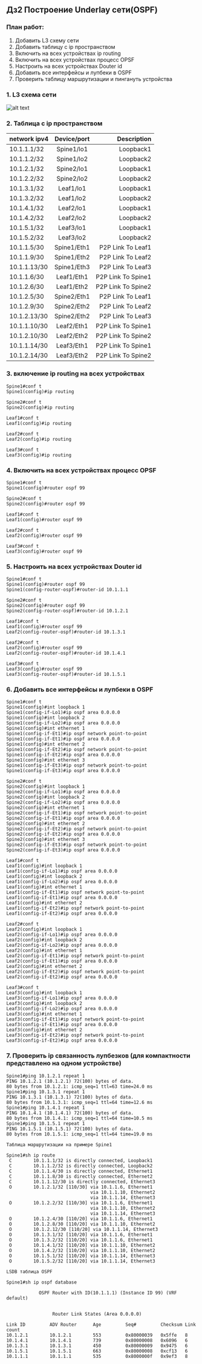 ## Дз2 Построение Underlay сети(OSPF)
### План работ:
1. Добавить L3 схему сети
2. Добавить таблицу с ip пространством
3. Включить на всех устройствах ip routing
4. Включить на всех устройствах процесс OPSF
5. Настроить на всех устройствах Douter id
6. Добавить все интерфейсы и лупбеки в OSPF
7. Проверить таблицу маршрутизации и пингануть устройства

### 1. L3 схема сети
![alt text](../ДЗ1_Основы_Проектирования_Сети/image.png)

### 2. Таблица с ip пространством
| network ipv4 | Device/port|    Description    |
|--------------|:----------:| -----------------:|
| 10.1.1.1/32  | Spine1/lo1 |     Loopback1     |
| 10.1.1.2/32  | Spine1/lo2 |     Loopback2     |
| 10.1.2.1/32  | Spine2/lo1 |     Loopback1     |
| 10.1.2.2/32  | Spine2/lo2 |     Loopback2     |
| 10.1.3.1/32  |  Leaf1/lo1 |     Loopback1     |
| 10.1.3.2/32  |  Leaf1/lo2 |     Loopback2     |
| 10.1.4.1/32  |  Leaf2/lo1 |     Loopback1     |
| 10.1.4.2/32  |  Leaf2/lo2 |     Loopback2     |
| 10.1.5.1/32  |  Leaf3/lo1 |     Loopback1     |
| 10.1.5.2/32  |  Leaf3/lo2 |     Loopback2     |
| 10.1.1.5/30  | Spine1/Eth1| P2P Link To Leaf1 |
| 10.1.1.9/30  | Spine1/Eth2| P2P Link To Leaf2 |
| 10.1.1.13/30 | Spine1/Eth3| P2P Link To Leaf3 |
| 10.1.1.6/30  | Leaf1/Eth1 | P2P Link To Spine1|
| 10.1.2.6/30  | Leaf1/Eth2 | P2P Link To Spine2|
| 10.1.2.5/30  | Spine2/Eth1| P2P Link To Leaf1 |
| 10.1.2.9/30  | Spine2/Eth2| P2P Link To Leaf2 |
| 10.1.2.13/30 | Spine2/Eth2| P2P Link To Leaf3 |
| 10.1.1.10/30 | Leaf2/Eth1 | P2P Link To Spine1|
| 10.1.2.10/30 | Leaf2/Eth2 | P2P Link To Spine2|
| 10.1.1.14/30 | Leaf3/Eth1 | P2P Link To Spine1|
| 10.1.2.14/30 | Leaf3/Eth2 | P2P Link To Spine2|

### 3. включение ip routing на всех устройствах

```console
Spine1#conf t
Spine1(config)#ip routing

Spine2#conf t
Spine2(config)#ip routing

Leaf1#conf t
Leaf1(config)#ip routing

Leaf2#conf t
Leaf2(config)#ip routing

Leaf3#conf t
Leaf3(config)#ip routing
```

### 4. Включить на всех устройствах процесс OPSF

```console
Spine1#conf t
Spine1(config)#router ospf 99

Spine2#conf t
Spine2(config)#router ospf 99

Leaf1#conf t
Leaf1(config)#router ospf 99

Leaf2#conf t
Leaf2(config)#router ospf 99

Leaf3#conf t
Leaf3(config)#router ospf 99
```

### 5. Настроить на всех устройствах Douter id

```console
Spine1#conf t
Spine1(config)#router ospf 99
Spine1(config-router-ospf)#router-id 10.1.1.1

Spine2#conf t
Spine2(config)#router ospf 99
Spine2(config-router-ospf)#router-id 10.1.2.1

Leaf1#conf t
Leaf1(config)#router ospf 99
Leaf2(config-router-ospf)#router-id 10.1.3.1

Leaf2#conf t
Leaf2(config)#router ospf 99
Leaf2(config-router-ospf)#router-id 10.1.4.1

Leaf3#conf t
Leaf3(config)#router ospf 99
Leaf3(config-router-ospf)#router-id 10.1.5.1
```

### 6. Добавить все интерфейсы и лупбеки в OSPF

```console
Spine1#conf t
Spine1(config)#int loopback 1
Spine1(config-if-Lo1)#ip ospf area 0.0.0.0
Spine1(config)#int loopback 2
Spine1(config-if-Lo2)#ip ospf area 0.0.0.0
Spine1(config)#int ethernet 1
Spine1(config-if-Et1)#ip ospf network point-to-point
Spine1(config-if-Et1)#ip ospf area 0.0.0.0
Spine1(config)#int ethernet 2
Spine1(config-if-Et2)#ip ospf network point-to-point
Spine1(config-if-Et2)#ip ospf area 0.0.0.0
Spine1(config)#int ethernet 3
Spine1(config-if-Et3)#ip ospf network point-to-point
Spine1(config-if-Et3)#ip ospf area 0.0.0.0

Spine2#conf t
Spine2(config)#int loopback 1
Spine2(config-if-Lo1)#ip ospf area 0.0.0.0
Spine2(config)#int loopback 2
Spine2(config-if-Lo2)#ip ospf area 0.0.0.0
Spine2(config)#int ethernet 1
Spine2(config-if-Et1)#ip ospf network point-to-point
Spine2(config-if-Et1)#ip ospf area 0.0.0.0
Spine2(config)#int ethernet 2
Spine2(config-if-Et2)#ip ospf network point-to-point
Spine2(config-if-Et2)#ip ospf area 0.0.0.0
Spine2(config)#int ethernet 3
Spine2(config-if-Et3)#ip ospf network point-to-point
Spine2(config-if-Et3)#ip ospf area 0.0.0.0

Leaf1#conf t
Leaf1(config)#int loopback 1
Leaf1(config-if-Lo1)#ip ospf area 0.0.0.0
Leaf1(config)#int loopback 2
Leaf1(config-if-Lo2)#ip ospf area 0.0.0.0
Leaf1(config)#int ethernet 1
Leaf1(config-if-Et1)#ip ospf network point-to-point
Leaf1(config-if-Et1)#ip ospf area 0.0.0.0
Leaf1(config)#int ethernet 2
Leaf1(config-if-Et2)#ip ospf network point-to-point
Leaf1(config-if-Et2)#ip ospf area 0.0.0.0

Leaf2#conf t
Leaf2(config)#int loopback 1
Leaf2(config-if-Lo1)#ip ospf area 0.0.0.0
Leaf2(config)#int loopback 2
Leaf2(config-if-Lo2)#ip ospf area 0.0.0.0
Leaf2(config)#int ethernet 1
Leaf2(config-if-Et1)#ip ospf network point-to-point
Leaf2(config-if-Et1)#ip ospf area 0.0.0.0
Leaf2(config)#int ethernet 2
Leaf2(config-if-Et2)#ip ospf network point-to-point
Leaf2(config-if-Et2)#ip ospf area 0.0.0.0

Leaf3#conf t
Leaf3(config)#int loopback 1
Leaf3(config-if-Lo1)#ip ospf area 0.0.0.0
Leaf3(config)#int loopback 2
Leaf3(config-if-Lo2)#ip ospf area 0.0.0.0
Leaf3(config)#int ethernet 1
Leaf3(config-if-Et1)#ip ospf network point-to-point
Leaf3(config-if-Et1)#ip ospf area 0.0.0.0
Leaf3(config)#int ethernet 2
Leaf3(config-if-Et2)#ip ospf network point-to-point
Leaf3(config-if-Et2)#ip ospf area 0.0.0.0
```

### 7. Проверить ip связанность лупбезков (для компактности представлено на одном устройстве)

```console
Spine1#ping 10.1.2.1 repeat 1
PING 10.1.2.1 (10.1.2.1) 72(100) bytes of data.
80 bytes from 10.1.2.1: icmp_seq=1 ttl=63 time=24.0 ms
Spine1#ping 10.1.3.1 repeat 1 
PING 10.1.3.1 (10.1.3.1) 72(100) bytes of data.
80 bytes from 10.1.3.1: icmp_seq=1 ttl=64 time=12.6 ms
Spine1#ping 10.1.4.1 repeat 1 
PING 10.1.4.1 (10.1.4.1) 72(100) bytes of data.
80 bytes from 10.1.4.1: icmp_seq=1 ttl=64 time=10.5 ms
Spine1#ping 10.1.5.1 repeat 1 
PING 10.1.5.1 (10.1.5.1) 72(100) bytes of data.
80 bytes from 10.1.5.1: icmp_seq=1 ttl=64 time=19.0 ms

Таблица маршрутизации на примере Spine1

Spine1#sh ip route
 C        10.1.1.1/32 is directly connected, Loopback1
 C        10.1.1.2/32 is directly connected, Loopback2
 C        10.1.1.4/30 is directly connected, Ethernet1
 C        10.1.1.8/30 is directly connected, Ethernet2
 C        10.1.1.12/30 is directly connected, Ethernet3
 O        10.1.2.1/32 [110/30] via 10.1.1.6, Ethernet1
                               via 10.1.1.10, Ethernet2
                               via 10.1.1.14, Ethernet3
 O        10.1.2.2/32 [110/30] via 10.1.1.6, Ethernet1
                               via 10.1.1.10, Ethernet2
                               via 10.1.1.14, Ethernet3
 O        10.1.2.4/30 [110/20] via 10.1.1.6, Ethernet1
 O        10.1.2.8/30 [110/20] via 10.1.1.10, Ethernet2
 O        10.1.2.12/30 [110/20] via 10.1.1.14, Ethernet3
 O        10.1.3.1/32 [110/20] via 10.1.1.6, Ethernet1
 O        10.1.3.2/32 [110/20] via 10.1.1.6, Ethernet1
 O        10.1.4.1/32 [110/20] via 10.1.1.10, Ethernet2
 O        10.1.4.2/32 [110/20] via 10.1.1.10, Ethernet2
 O        10.1.5.1/32 [110/20] via 10.1.1.14, Ethernet3
 O        10.1.5.2/32 [110/20] via 10.1.1.14, Ethernet3

LSDB таблица OSPF

Spine1#sh ip ospf database 

            OSPF Router with ID(10.1.1.1) (Instance ID 99) (VRF default)


                 Router Link States (Area 0.0.0.0)

Link ID         ADV Router      Age         Seq#         Checksum Link count
10.1.2.1        10.1.2.1        553         0x80000039   0x5ffe   8
10.1.4.1        10.1.4.1        739         0x80000008   0x6096   6
10.1.3.1        10.1.3.1        450         0x80000009   0x9475   6
10.1.5.1        10.1.5.1        663         0x80000008   0xcf13   6
10.1.1.1        10.1.1.1        535         0x8000000f   0x9ef3   8
```